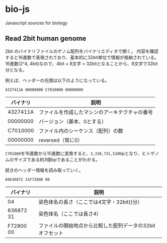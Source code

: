 # bio-js

Javascript sources for biology

## Read 2bit human genome

2bit のバイナリファイルのゲノム配列をバイナリエディタで開く。
内容を確認すると16進数で表現されており、基本的に32bit単位で情報が格納されている。
16進数(2^4, 4bit)なので、4bit × 8文字 = 32bitとなることから、8文字で32bit分となる。

例えば、ヘッダーの先頭は以下のようになっている。

```
4327411A 00000000 C7010000 00000000
```

| バイナリ | 説明                                           |
| -------- | ---------------------------------------------- |
| 4327411A | ファイルを作成したマシンのアーキテクチャの番号 |
| 00000000 | バージョン（基本、0とする）                    |
| C7010000 | ファイル内のシーケンス（配列）の数             |
| 00000000 | reversed（常に0）                              |

`C701000`を16進数から10進数に変換すると、`3,338,731,520`bpとなり、ヒトゲノムのサイズである約3億bpであることがわかる。

続きのヘッダー情報を読み取っていく。
```
04636872 31F72800 00
```

| バイナリ  | 説明                                                      |
| --------- | --------------------------------------------------------- |
| 04        | 染色体名の長さ（ここでは4文字・32bit()分）                |
| 636872 31 | 染色体名（ここでは長さ4）                                 |
| F72800 00 | ファイルの開始地点から比較した配列データの32bitオフセット |
